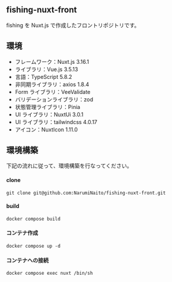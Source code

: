 ## fishing-nuxt-front

fishing を Nuxt.js で作成したフロントリポジトリです。

## 環境

- フレームワーク：Nuxt.js 3.16.1
- ライブラリ：Vue.js 3.5.13
- 言語：TypeScript 5.8.2
- 非同期ライブラリ：axios 1.8.4
- Form ライブラリ：VeeValidate
- バリデーションライブラリ：zod
- 状態管理ライブラリ：Pinia
- UI ライブラリ：NuxtUi 3.0.1
- UI ライブラリ：tailwindcss 4.0.17
- アイコン：NuxtIcon 1.11.0

## 環境構築

下記の流れに従って、環境構築を行なってください。

#### clone

```
git clone git@github.com:NarumiNaito/fishing-nuxt-front.git
```

#### build

```
docker compose build
```

#### コンテナ作成

```
docker compose up -d
```

#### コンテナへの接続

```
docker compose exec nuxt /bin/sh
```
